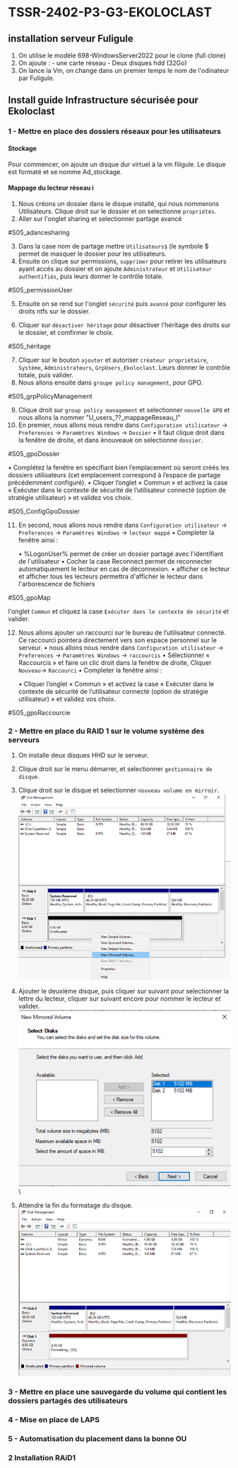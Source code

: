 # TSSR-2402-P3-G3-EKOLOCLAST

## installation serveur Fuligule

1. On utilise le modèle 698-WindowsServer2022 pour le clone (full clone)
2. On ajoute : - une carte réseau
               - Deux disques hdd (32Go)
3. On lance la Vm, on change dans un premier temps le nom de l'odinateur par Fuligule.


## Install guide Infrastructure sécurisée pour Ekoloclast

### 1 - Mettre en place des dossiers réseaux pour les utilisateurs

#### Stockage

Pour commencer, on ajoute un disque dur virtuel à la vm filigule. Le disque est formaté et se nomme Ad_stockage.

#### Mappage du lecteur réseau i

1. Nous créons un dossier dans le disque installé, qui nous nommerons Utilisateurs. Clique droit sur le dossier et on selectionne `propriétés`.
2. Aller sur l'onglet sharing et selectionner  partage avancé

#S05_adancesharing

3. Dans la case nom de partage mettre `Utilisateurs$` (le symbole $ permet de masquer le dossier pour les utilisateurs.
4. Ensuite on clique sur permissions, `supprimer` pour retirer les utilisateurs ayant accès au dossier et on ajoute `Administrateur` et `Utilisateur authentifiés`, puis leurs donner  le contrôle 
totale.

#S05_permissionUser

5. Ensuite on se rend sur l'onglet `sécurité` puis `avancé` pour configurer les droits ntfs sur le dossier.

6. Cliquer sur `désactiver héritage` pour désactiver l'héritage des droits sur le dossier, et comfirmer le choix.

#S05_héritage

7. Cliquer sur le bouton `ajouter` et autoriser `créateur propriétaire`, `Système`, `Administrateurs`, `GrpUsers_Ekoloclast`. Leurs donner le contrôle totale, puis valider.
8. Nous allons ensuite dans `groupe policy management`, pour GPO.

#S05_grpPolicyManagement

9. Clique droit sur `group policy management` et selectionner `nouvelle GPO` et nous allons la nommer "U_users_??_mappageReseau_I"
10. En premier, nous allons nous rendre dans `Configuration utilisateur` -> ` Preferences` -> `Paramètres Windows` -> `Dossier`
  • Il faut clique droit dans la fenêtre de droite, et dans ènouveauè on selectionne `dossier`.

#S05_gpoDossier  
  
• Complétez la fenêtre en spécifiant bien l’emplacement où seront créés les dossiers utilisateurs (cet
    emplacement correspond à l’espace de partage précédemment configuré).
  • Cliquer l’onglet « Commun » et activez la case « Exécuter dans le contexte de sécurité de l’utilisateur
    connecté (option de stratégie utilisateur) » et validez vos choix.

#S05_ConfigGpoDossier

11. En second, nous allons nous rendre dans `Configuration utilisateur` -> ` Preferences` -> `Paramètres Windows` -> `lecteur mappé`
  • Completer la fenêtre ainsi :
    
    • %LogonUser% permet de créer un dossier partagé avec l'identifiant de l'utilisateur
    • Cocher la case Reconnect permet de reconnecter automatiquement le lecteur en cas de déconnexion.
    • afficher ce lecteur et afficher tous les lecteurs permettra d'afficher le lecteur dans l'arborescence de fichiers

#S05_gpoMap

l'onglet `Commun` et cliquez la case `Exécuter dans le contexte de sécurité` et valider.

12. Nous allons ajouter un raccourci sur le bureau de l’utilisateur connecté. Ce raccourci pointera directement vers son
espace personnel sur le serveur.
    • nous allons nous rendre dans `Configuration utilisateur` -> ` Preferences` -> `Paramètres Windows` -> `raccourcis`
    • Sélectionner « Raccourcis » et faire un clic droit dans la fenêtre de droite, Cliquer `Nouveau`-> `Raccourci`
    • Completer la fenêtre ainsi :

    • Cliquer l’onglet « Commun » et activez la case « Exécuter dans le contexte de sécurité de l’utilisateur
    connecté (option de stratégie utilisateur) » et validez vos choix.

#S05_gpoRaccourcie



### 2 - Mettre en place du RAID 1 sur le volume système des serveurs

1. On installe deux disques HHD sur le serveur.
2. Clique droit sur le menu démarrer, et selectionner `gestionnaire de disque`.
3. Clique droit sur le disque et selectionner `nouveau volume en mirroir`.\
![](/Ressources/S05_raid1.1.png)
4. Ajouter le deuxième disque, puis cliquer sur suivant pour selectionner la lettre du lecteur, cliquer sur suivant encore pour nommer le lecteur et valider.\
![](/Ressources/S05_raid1.2.png)\

5. Attendre la fin du formatage du disque.\
![](/Ressources/S05_raid1.3.png)

### 3 - Mettre en place une sauvegarde du volume qui contient les dossiers partagés des utilisateurs

### 4 - Mise en place de LAPS

### 5 - Automatisation du placement dans la bonne OU

### 2 Installation RAiD1



